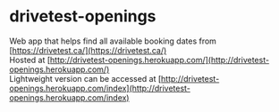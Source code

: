 # drivetest-openings  

Web app that helps find all available booking dates from [https://drivetest.ca/](https://drivetest.ca/)  
Hosted at [http://drivetest-openings.herokuapp.com/](http://drivetest-openings.herokuapp.com/)  
Lightweight version can be accessed at [http://drivetest-openings.herokuapp.com/index](http://drivetest-openings.herokuapp.com/index)
